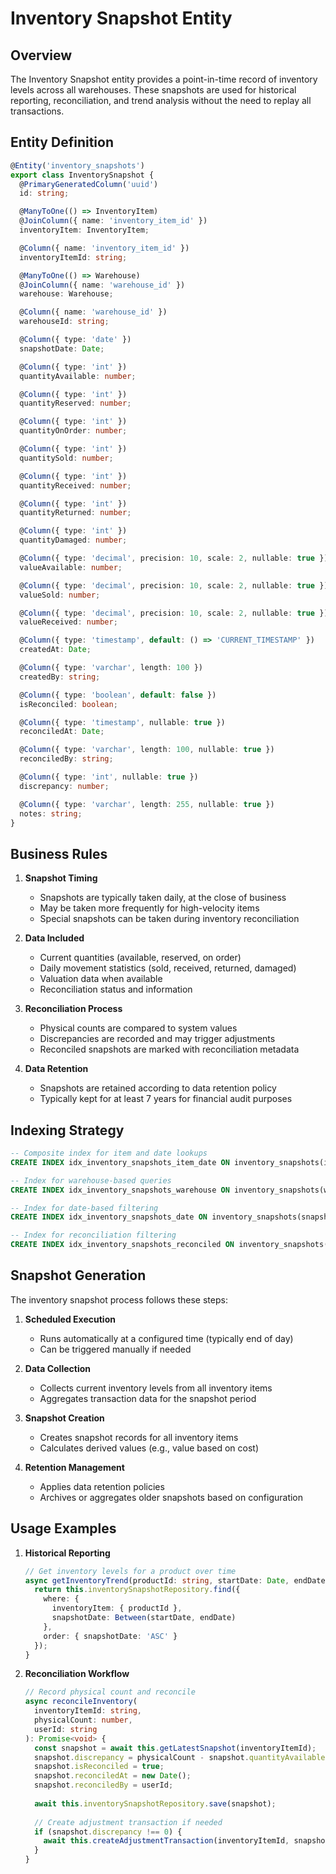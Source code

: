 # Inventory Snapshot Entity

## Overview
The Inventory Snapshot entity provides a point-in-time record of inventory levels across all warehouses. These snapshots are used for historical reporting, reconciliation, and trend analysis without the need to replay all transactions.

## Entity Definition

```typescript
@Entity('inventory_snapshots')
export class InventorySnapshot {
  @PrimaryGeneratedColumn('uuid')
  id: string;

  @ManyToOne(() => InventoryItem)
  @JoinColumn({ name: 'inventory_item_id' })
  inventoryItem: InventoryItem;

  @Column({ name: 'inventory_item_id' })
  inventoryItemId: string;

  @ManyToOne(() => Warehouse)
  @JoinColumn({ name: 'warehouse_id' })
  warehouse: Warehouse;

  @Column({ name: 'warehouse_id' })
  warehouseId: string;

  @Column({ type: 'date' })
  snapshotDate: Date;

  @Column({ type: 'int' })
  quantityAvailable: number;

  @Column({ type: 'int' })
  quantityReserved: number;

  @Column({ type: 'int' })
  quantityOnOrder: number;

  @Column({ type: 'int' })
  quantitySold: number;

  @Column({ type: 'int' })
  quantityReceived: number;

  @Column({ type: 'int' })
  quantityReturned: number;

  @Column({ type: 'int' })
  quantityDamaged: number;

  @Column({ type: 'decimal', precision: 10, scale: 2, nullable: true })
  valueAvailable: number;

  @Column({ type: 'decimal', precision: 10, scale: 2, nullable: true })
  valueSold: number;

  @Column({ type: 'decimal', precision: 10, scale: 2, nullable: true })
  valueReceived: number;

  @Column({ type: 'timestamp', default: () => 'CURRENT_TIMESTAMP' })
  createdAt: Date;

  @Column({ type: 'varchar', length: 100 })
  createdBy: string;

  @Column({ type: 'boolean', default: false })
  isReconciled: boolean;

  @Column({ type: 'timestamp', nullable: true })
  reconciledAt: Date;

  @Column({ type: 'varchar', length: 100, nullable: true })
  reconciledBy: string;

  @Column({ type: 'int', nullable: true })
  discrepancy: number;

  @Column({ type: 'varchar', length: 255, nullable: true })
  notes: string;
}
```

## Business Rules

1. **Snapshot Timing**
   - Snapshots are typically taken daily, at the close of business
   - May be taken more frequently for high-velocity items
   - Special snapshots can be taken during inventory reconciliation

2. **Data Included**
   - Current quantities (available, reserved, on order)
   - Daily movement statistics (sold, received, returned, damaged)
   - Valuation data when available
   - Reconciliation status and information

3. **Reconciliation Process**
   - Physical counts are compared to system values
   - Discrepancies are recorded and may trigger adjustments
   - Reconciled snapshots are marked with reconciliation metadata

4. **Data Retention**
   - Snapshots are retained according to data retention policy
   - Typically kept for at least 7 years for financial audit purposes

## Indexing Strategy

```sql
-- Composite index for item and date lookups
CREATE INDEX idx_inventory_snapshots_item_date ON inventory_snapshots(inventory_item_id, snapshot_date);

-- Index for warehouse-based queries
CREATE INDEX idx_inventory_snapshots_warehouse ON inventory_snapshots(warehouse_id);

-- Index for date-based filtering
CREATE INDEX idx_inventory_snapshots_date ON inventory_snapshots(snapshot_date);

-- Index for reconciliation filtering
CREATE INDEX idx_inventory_snapshots_reconciled ON inventory_snapshots(is_reconciled);
```

## Snapshot Generation

The inventory snapshot process follows these steps:

1. **Scheduled Execution**
   - Runs automatically at a configured time (typically end of day)
   - Can be triggered manually if needed

2. **Data Collection**
   - Collects current inventory levels from all inventory items
   - Aggregates transaction data for the snapshot period

3. **Snapshot Creation**
   - Creates snapshot records for all inventory items
   - Calculates derived values (e.g., value based on cost)

4. **Retention Management**
   - Applies data retention policies
   - Archives or aggregates older snapshots based on configuration

## Usage Examples

1. **Historical Reporting**
   ```typescript
   // Get inventory levels for a product over time
   async getInventoryTrend(productId: string, startDate: Date, endDate: Date): Promise<InventorySnapshot[]> {
     return this.inventorySnapshotRepository.find({
       where: {
         inventoryItem: { productId },
         snapshotDate: Between(startDate, endDate)
       },
       order: { snapshotDate: 'ASC' }
     });
   }
   ```

2. **Reconciliation Workflow**
   ```typescript
   // Record physical count and reconcile
   async reconcileInventory(
     inventoryItemId: string, 
     physicalCount: number, 
     userId: string
   ): Promise<void> {
     const snapshot = await this.getLatestSnapshot(inventoryItemId);
     snapshot.discrepancy = physicalCount - snapshot.quantityAvailable;
     snapshot.isReconciled = true;
     snapshot.reconciledAt = new Date();
     snapshot.reconciledBy = userId;
     
     await this.inventorySnapshotRepository.save(snapshot);
     
     // Create adjustment transaction if needed
     if (snapshot.discrepancy !== 0) {
       await this.createAdjustmentTransaction(inventoryItemId, snapshot.discrepancy, 'RECONCILIATION');
     }
   }
   ```